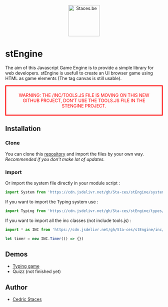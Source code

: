 <p style="text-align:center;"><img src="https://staces.be/wp-content/uploads/2024/02/Traits.png" width="100" alt="Staces.be"></p>

# stEngine
The aim of this Javascript Game Engine is to provide a simple library for web developers. stEngine is usefull to create an UI browser game using HTML as game elements (The tag canvas is still usable).

<p style="border:solid red 3px; padding:20px; text-align:center; text-transform:uppercase; font-style:bold; color: red;">WARNING: The /inc/tools.js file is moving on this new GitHub project, DON'T use the tools.js file in the stEngine project.</p>

## Installation
### Clone
You can clone this [repository](https://github.com/Sta-ces/stEngine) and import the files by your own way.<br>
<em>Recommended if you don't make lot of updates.</em>

### Import
Or import the system file directly in your module script :
```javascript
import System from 'https://cdn.jsdelivr.net/gh/Sta-ces/stEngine/system.js'
```
If you want to import the Typing system use :
```javascript
import Typing from 'https://cdn.jsdelivr.net/gh/Sta-ces/stEngine/types/typing.js'
```
If you want to import all the inc classes (not include tools.js) :
```javascript
import * as INC from 'https://cdn.jsdelivr.net/gh/Sta-ces/stEngine/inc/inc.js'
```
```javascript
let timer = new INC.Timer(() => {})
```

## Demos
- [Typing game](https://clavite.staces.be/)
- Quizz (not finished yet)

## Author
- [Cedric Staces](https://staces.be/)
